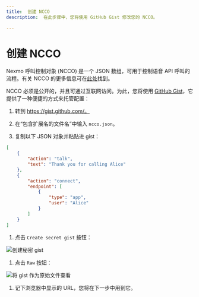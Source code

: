 ```yaml
---
title:  创建 NCCO
description:  在此步骤中，您将使用 GitHub Gist 修改您的 NCCO。

---
```


创建 NCCO
=======

Nexmo 呼叫控制对象 (NCCO) 是一个 JSON 数组，可用于控制语音 API 呼叫的流程。有关 NCCO 的更多信息可在[此处](/voice/voice-api/ncco-reference)找到。

NCCO 必须是公开的，并且可通过互联网访问。为此，您将使用 [GitHub Gist](https://gist.github.com/)，它提供了一种便捷的方式来托管配置：

1. 转到 https://gist.github.com/。

2. 在“包含扩展名的文件名”中输入 `ncco.json`。

3. 复制以下 JSON 对象并粘贴进 gist：

```json
[
    {
        "action": "talk",
        "text": "Thank you for calling Alice"
    },
    {
        "action": "connect",
        "endpoint": [
            {
                "type": "app",
                "user": "Alice"
            }
        ]
    }
]
```

1. 点击 `Create secret gist` 按钮：

![创建秘密 gist](/meta/client-sdk/phone-to-app/create-ncco/gist1.png)

1. 点击 `Raw` 按钮：

![将 gist 作为原始文件查看](/meta/client-sdk/phone-to-app/create-ncco/gist2.png)

1. 记下浏览器中显示的 URL，您将在下一步中用到它。

